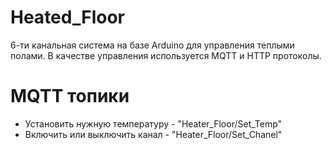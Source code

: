 # Heated_Floor
6-ти канальная система на базе Arduino для управления теплыми полами.
В качестве управления используется MQTT и HTTP протоколы.

# MQTT топики

- Установить нужную температуру - "Heater_Floor/Set_Temp"
- Включить или выключить канал - "Heater_Floor/Set_Chanel"
